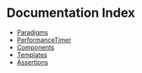 Documentation Index
===================

- [Paradigms](paradigms.md)
- [PerformanceTimer](performance_timer.md)
- [Components](components.md)
- [Templates](templates.md)
- [Assertions](assertions.md)